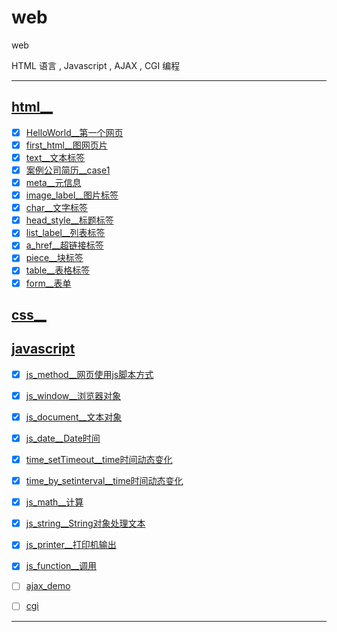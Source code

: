 # web

web

HTML 语言 , Javascript , AJAX , CGI 编程

----------------

## [html__](html)

- [x] [HelloWorld__第一个网页](html/helloworld)
- [x] [first_html__图网页片](html/first_html)
- [x] [text__文本标签](html/text)
- [x] [案例公司简历__case1](html/case1)
- [x] [meta__元信息](html/meta)
- [x] [image_label__图片标签](html/image_label)
- [x] [char__文字标签](html/char)
- [x] [head_style__标题标签](html/head_style)
- [x] [list_label__列表标签](html/list_label)
- [x] [a_href__超链接标签](html/a_href)
- [x] [piece__块标签](html/piece)
- [x] [table__表格标签](html/table)
- [x] [form__表单](html/form)

## [css__](css)


## [javascript](javascript)

- [x] [js_method__网页使用js脚本方式](javascript/js_method)
- [x] [js_window__浏览器对象](javascript/js_window)
- [x] [js_document__文本对象](javascript/js_document)
- [x] [js_date__Date时间](javascript/js_date)
- [x] [time_setTimeout__time时间动态变化](javascript/time_setTimeout)
- [x] [time_by_setinterval__time时间动态变化](javascript/time_by_setinterval)
- [x] [js_math__计算](javascript/js_math)
- [x] [js_string__String对象处理文本](javascript/js_string)
- [x] [js_printer__打印机输出](javascript/js_printer)
- [x] [js_function__调用](javascript/js_function)

- [ ] [ajax_demo](ajax_demo)
- [ ] [cgi](cgi)

----------------
